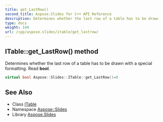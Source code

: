 ```yaml
---
title: get_LastRow()
second_title: Aspose.Slides for C++ API Reference
description: Determines whether the last row of a table has to be drawn with a special formatting. Read bool.
type: docs
weight: 144
url: /cpp/aspose.slides/itable/get_lastrow/
---
```

## ITable::get_LastRow() method


Determines whether the last row of a table has to be drawn with a special formatting. Read **bool**.

```cpp
virtual bool Aspose::Slides::ITable::get_LastRow()=0
```

## See Also

* Class [ITable](./)
* Namespace [Aspose::Slides](../)
* Library [Aspose.Slides](../../)
